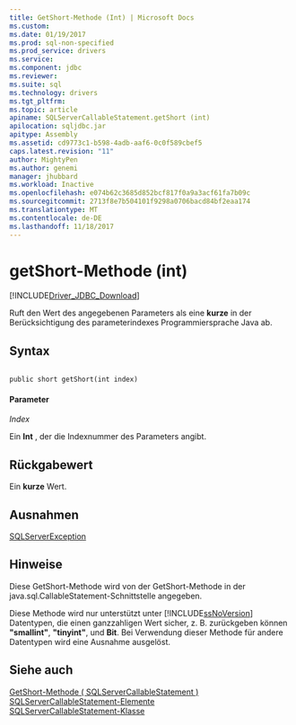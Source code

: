 ```yaml
---
title: GetShort-Methode (Int) | Microsoft Docs
ms.custom: 
ms.date: 01/19/2017
ms.prod: sql-non-specified
ms.prod_service: drivers
ms.service: 
ms.component: jdbc
ms.reviewer: 
ms.suite: sql
ms.technology: drivers
ms.tgt_pltfrm: 
ms.topic: article
apiname: SQLServerCallableStatement.getShort (int)
apilocation: sqljdbc.jar
apitype: Assembly
ms.assetid: cd9773c1-b598-4adb-aaf6-0c0f589cbef5
caps.latest.revision: "11"
author: MightyPen
ms.author: genemi
manager: jhubbard
ms.workload: Inactive
ms.openlocfilehash: e074b62c3685d852bcf817f0a9a3acf61fa7b09c
ms.sourcegitcommit: 2713f8e7b504101f9298a0706bacd84bf2eaa174
ms.translationtype: MT
ms.contentlocale: de-DE
ms.lasthandoff: 11/18/2017
---
```

# <a name="getshort-method-int"></a>getShort-Methode (int)
[!INCLUDE[Driver_JDBC_Download](../../../includes/driver_jdbc_download.md)]

  Ruft den Wert des angegebenen Parameters als eine **kurze** in der Berücksichtigung des parameterindexes Programmiersprache Java ab.  
  
## <a name="syntax"></a>Syntax  
  
```  
  
public short getShort(int index)  
```  
  
#### <a name="parameters"></a>Parameter  
 *Index*  
  
 Ein **Int** , der die Indexnummer des Parameters angibt.  
  
## <a name="return-value"></a>Rückgabewert  
 Ein **kurze** Wert.  
  
## <a name="exceptions"></a>Ausnahmen  
 [SQLServerException](../../../connect/jdbc/reference/sqlserverexception-class.md)  
  
## <a name="remarks"></a>Hinweise  
 Diese GetShort-Methode wird von der GetShort-Methode in der java.sql.CallableStatement-Schnittstelle angegeben.  
  
 Diese Methode wird nur unterstützt unter [!INCLUDE[ssNoVersion](../../../includes/ssnoversion_md.md)] Datentypen, die einen ganzzahligen Wert sicher, z. B. zurückgeben können **"smallint"**, **"tinyint"**, und **Bit**. Bei Verwendung dieser Methode für andere Datentypen wird eine Ausnahme ausgelöst.  
  
## <a name="see-also"></a>Siehe auch  
 [GetShort-Methode &#40; SQLServerCallableStatement &#41;](../../../connect/jdbc/reference/getshort-method-sqlservercallablestatement.md)   
 [SQLServerCallableStatement-Elemente](../../../connect/jdbc/reference/sqlservercallablestatement-members.md)   
 [SQLServerCallableStatement-Klasse](../../../connect/jdbc/reference/sqlservercallablestatement-class.md)  
  
  
